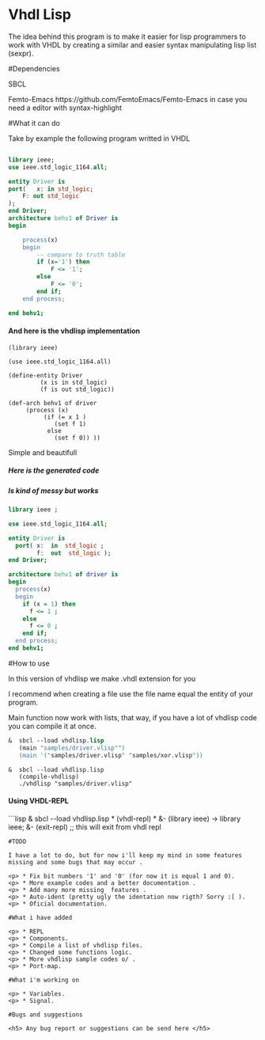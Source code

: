 # Vhdl Lisp 


<p> The idea behind this program is to make it easier for lisp programmers to work with VHDL by creating a similar and easier syntax manipulating lisp list (sexpr). 



#Dependencies

<p> SBCL 
<p> Femto-Emacs https://github.com/FemtoEmacs/Femto-Emacs in case you need a editor with syntax-highlight


#What it can do 

Take by example the following program writted in VHDL 

```vhdl

library ieee;
use ieee.std_logic_1164.all;

entity Driver is
port(	x: in std_logic;
	F: out std_logic
);
end Driver;  
architecture behv1 of Driver is
begin

    process(x)
    begin
        -- compare to truth table
        if (x='1') then
            F <= '1';
        else
            F <= '0';
        end if;
    end process;

end behv1;
```
<h4> And here is the vhdlisp implementation </h4> 


```
(library ieee)

(use ieee.std_logic_1164.all)

(define-entity Driver
         (x is in std_logic)
         (f is out std_logic))

(def-arch behv1 of driver
     (process (x)
          (if (= x 1 )
             (set f 1)
           else
             (set f 0)) ))

```

Simple and beautifull

<h5> Here is the generated code </h5>  
<h5> Is kind of messy but works </h5>

```vhdl
library ieee ;

use ieee.std_logic_1164.all;

entity Driver is
  port( x:  in  std_logic ;
        f:  out  std_logic ); 
end Driver;

architecture behv1 of driver is
begin
  process(x)
  begin
    if (x = 1) then
      f <= 1 ;
    else 
      f <= 0 ;
    end if;
  end process;
end behv1;
```

#How to use
<p> In this version of vhdlisp we make .vhdl extension for you
<p> I recommend when creating a file use the file name equal the entity of your program.
<p> Main function now work with lists, that way, if you have a lot of vhdlisp code you can compile it at once. 

```lisp 
&  sbcl --load vhdlisp.lisp
   (main "samples/driver.vlisp"")
   (main '("samples/driver.vlisp" "samples/xor.vlisp"))
```
```
&  sbcl --load vhdlisp.lisp
   (compile-vhdlisp)
   ./vhdlisp "samples/driver.vlisp" 
```

<h4> Using VHDL-REPL </h4> 
```lisp 
  & sbcl --load vhdlisp.lisp
  * (vhdl-repl)
  * &- (library ieee) 
  -> library ieee;  
  &- (exit-repl) ;; this will exit from vhdl repl
   
```
#TODO 

I have a lot to do, but for now i'll keep my mind in some features missing and some bugs that may occur .

<p> * Fix bit numbers '1' and '0' (for now it is equal 1 and 0).
<p> * More example codes and a better documentation . 
<p> * Add many more missing  features .
<p> * Auto-ident (pretty ugly the identation now rigth? Sorry :[ ).
<p> * Oficial documentation. 

#What i have added

<p> * REPL
<p> * Components. 
<p> * Compile a list of vhdlisp files. 
<p> * Changed some functions logic.
<p> * More vhdlisp sample codes o/ . 
<p> * Port-map.

#What i'm working on 

<p> * Variables. 
<p> * Signal.

#Bugs and suggestions 

<h5> Any bug report or suggestions can be send here </h5> 
